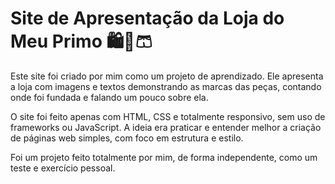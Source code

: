 # Site de Apresentação da Loja do Meu Primo 🛍️👕🩳

Este site foi criado por mim como um projeto de aprendizado. Ele apresenta a loja com imagens e textos demonstrando as marcas das peças, contando onde foi fundada e falando um pouco sobre ela.

O site foi feito apenas com HTML, CSS e totalmente responsivo, sem uso de frameworks ou JavaScript. A ideia era praticar e entender melhor a criação de páginas web simples, com foco em estrutura e estilo.

Foi um projeto feito totalmente por mim, de forma independente, como um teste e exercício pessoal. 


